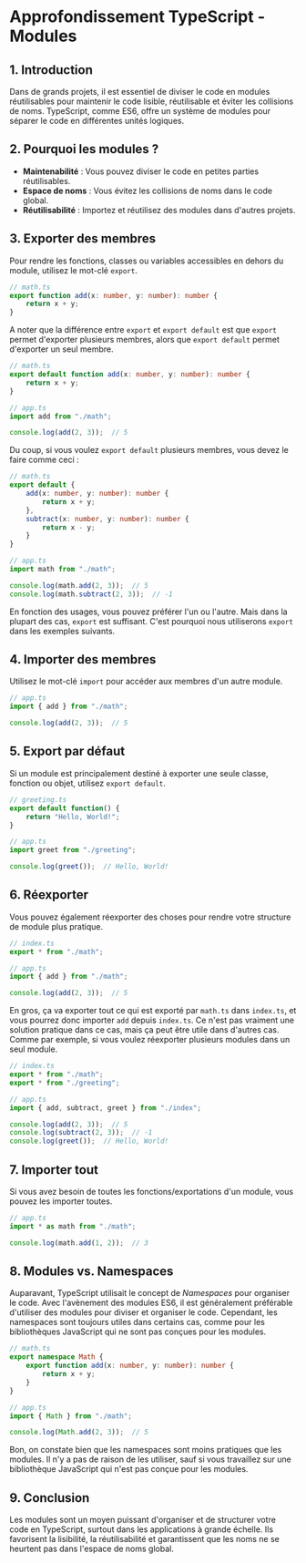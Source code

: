# **Approfondissement TypeScript - Modules**

## **1. Introduction**

Dans de grands projets, il est essentiel de diviser le code en modules réutilisables pour maintenir le code lisible, réutilisable et éviter les collisions de noms. TypeScript, comme ES6, offre un système de modules pour séparer le code en différentes unités logiques.

## **2. Pourquoi les modules ?**

- **Maintenabilité** : Vous pouvez diviser le code en petites parties réutilisables.
- **Espace de noms** : Vous évitez les collisions de noms dans le code global.
- **Réutilisabilité** : Importez et réutilisez des modules dans d'autres projets.

## **3. Exporter des membres**

Pour rendre les fonctions, classes ou variables accessibles en dehors du module, utilisez le mot-clé `export`.

```ts
// math.ts
export function add(x: number, y: number): number {
    return x + y;
}
```

A noter que la différence entre `export` et `export default` est que `export` permet d'exporter plusieurs membres, alors que `export default` permet d'exporter un seul membre.

```ts
// math.ts
export default function add(x: number, y: number): number {
    return x + y;
}
```

```ts
// app.ts
import add from "./math";

console.log(add(2, 3));  // 5
```

Du coup, si vous voulez `export default` plusieurs membres, vous devez le faire comme ceci :

```ts
// math.ts
export default {
    add(x: number, y: number): number {
        return x + y;
    },
    subtract(x: number, y: number): number {
        return x - y;
    }
}
```

```ts
// app.ts
import math from "./math";

console.log(math.add(2, 3));  // 5
console.log(math.subtract(2, 3));  // -1
```

En fonction des usages, vous pouvez préférer l'un ou l'autre. Mais dans la plupart des cas, `export` est suffisant. C'est pourquoi nous utiliserons `export` dans les exemples suivants.

## **4. Importer des membres**

Utilisez le mot-clé `import` pour accéder aux membres d'un autre module.

```ts
// app.ts
import { add } from "./math";

console.log(add(2, 3));  // 5
```

## **5. Export par défaut**

Si un module est principalement destiné à exporter une seule classe, fonction ou objet, utilisez `export default`.

```ts
// greeting.ts
export default function() {
    return "Hello, World!";
}
```

```ts
// app.ts
import greet from "./greeting";

console.log(greet());  // Hello, World!
```

## **6. Réexporter**

Vous pouvez également réexporter des choses pour rendre votre structure de module plus pratique.

```ts
// index.ts
export * from "./math";
```

```ts
// app.ts
import { add } from "./math";

console.log(add(2, 3));  // 5
```

En gros, ça va exporter tout ce qui est exporté par `math.ts` dans `index.ts`, et vous pourrez donc importer `add` depuis `index.ts`. Ce n'est pas vraiment une solution pratique dans ce cas, mais ça peut être utile dans d'autres cas. Comme par exemple, si vous voulez réexporter plusieurs modules dans un seul module.

```ts
// index.ts
export * from "./math";
export * from "./greeting";
```

```ts
// app.ts
import { add, subtract, greet } from "./index";

console.log(add(2, 3));  // 5
console.log(subtract(2, 3));  // -1
console.log(greet());  // Hello, World!
```

## **7. Importer tout**

Si vous avez besoin de toutes les fonctions/exportations d'un module, vous pouvez les importer toutes.

```ts
// app.ts
import * as math from "./math";

console.log(math.add(1, 2));  // 3
```

## **8. Modules vs. Namespaces**

Auparavant, TypeScript utilisait le concept de _Namespaces_ pour organiser le code. Avec l'avènement des modules ES6, il est généralement préférable d'utiliser des modules pour diviser et organiser le code. Cependant, les namespaces sont toujours utiles dans certains cas, comme pour les bibliothèques JavaScript qui ne sont pas conçues pour les modules.

```ts
// math.ts
export namespace Math {
    export function add(x: number, y: number): number {
        return x + y;
    }
}
```

```ts
// app.ts
import { Math } from "./math";

console.log(Math.add(2, 3));  // 5
```

Bon, on constate bien que les namespaces sont moins pratiques que les modules. Il n'y a pas de raison de les utiliser, sauf si vous travaillez sur une bibliothèque JavaScript qui n'est pas conçue pour les modules.

## **9. Conclusion**

Les modules sont un moyen puissant d'organiser et de structurer votre code en TypeScript, surtout dans les applications à grande échelle. Ils favorisent la lisibilité, la réutilisabilité et garantissent que les noms ne se heurtent pas dans l'espace de noms global.
